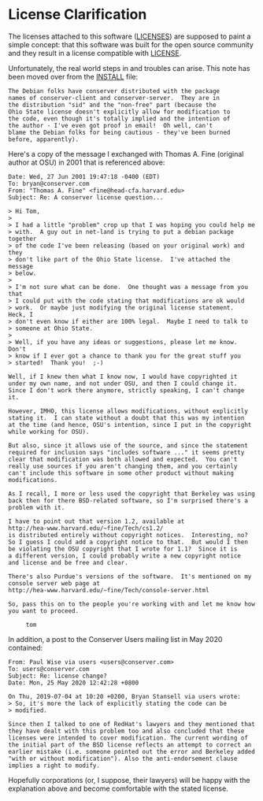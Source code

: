 License Clarification
=====================

The licenses attached to this software ([LICENSES](LICENSES)) are supposed
to paint a simple concept: that this software was built for the open source
community and they result in a license compatible with [LICENSE](LICENSE).

Unfortunately, the real world steps in and troubles can arise.  This note
has been moved over from the [INSTALL](INSTALL) file:

    The Debian folks have conserver distributed with the package
    names of conserver-client and conserver-server.  They are in
    the distribution "sid" and the "non-free" part (because the
    Ohio State license doesn't explicitly allow for modification to
    the code, even though it's totally implied and the intention of
    the author - I've even got proof in email!  Oh well, can't
    blame the Debian folks for being cautious - they've been burned
    before, apparently).

Here's a copy of the message I exchanged with Thomas A. Fine (original
author at OSU) in 2001 that is referenced above:

    Date: Wed, 27 Jun 2001 19:47:18 -0400 (EDT)
    To: bryan@conserver.com
    From: "Thomas A. Fine" <fine@head-cfa.harvard.edu>
    Subject: Re: A conserver license question...
    
    > Hi Tom,
    > 
    > I had a little "problem" crop up that I was hoping you could help me
    > with.  A guy out in net-land is trying to put a debian package together
    > of the code I've been releasing (based on your original work) and they
    > don't like part of the Ohio State license.  I've attached the message
    > below.
    > 
    > I'm not sure what can be done.  One thought was a message from you that
    > I could put with the code stating that modifications are ok would
    > work.  Or maybe just modifying the original license statement.  Heck, I
    > don't even know if either are 100% legal.  Maybe I need to talk to
    > someone at Ohio State.
    > 
    > Well, if you have any ideas or suggestions, please let me know.  Don't
    > know if I ever got a chance to thank you for the great stuff you
    > started!  Thank you!  ;-)
    
    Well, if I knew then what I know now, I would have copyrighted it
    under my own name, and not under OSU, and then I could change it.
    Since I don't work there anymore, strictly speaking, I can't change
    it.
    
    However, IMHO, this license allows modifications, without explicitly
    stating it.  I can state without a doubt that this was my intention
    at the time (and hence, OSU's intention, since I put in the copyright
    while working for OSU).
    
    But also, since it allows use of the source, and since the statement
    required for inclusion says "includes software ..." it seems pretty
    clear that modification was both allowed and expected.  You can't
    really use sources if you aren't changing them, and you certainly
    can't include this software in some other product without making
    modifications.
    
    As I recall, I more or less used the copyright that Berkeley was using
    back then for there BSD-related software, so I'm surprised there's a
    problem with it.
    
    I have to point out that version 1.2, available at
    http://hea-www.harvard.edu/~fine/Tech/cs1.2/
    is distributed entirely without copyright notices.  Interesting, no?
    So I guess I could add a copyright notice to that.  But would I then
    be violating the OSU copyright that I wrote for 1.1?  Since it is
    a different version, I could probably write a new copyright notice 
    and license and be free and clear.
    
    There's also Purdue's versions of the software.  It's mentioned on my
    console server web page at
    http://hea-www.harvard.edu/~fine/Tech/console-server.html
    
    So, pass this on to the people you're working with and let me know how
    you want to proceed.
    
    	 tom

In addition, a post to the Conserver Users mailing list in May 2020 contained:

    From: Paul Wise via users <users@conserver.com>
    To: users@conserver.com
    Subject: Re: license change?
    Date: Mon, 25 May 2020 12:42:28 +0800
    
    On Thu, 2019-07-04 at 10:20 +0200, Bryan Stansell via users wrote:
    > So, it's more the lack of explicitly stating the code can be
    > modified.
    
    Since then I talked to one of RedHat's lawyers and they mentioned that
    they have dealt with this problem too and also concluded that these
    licenses were intended to cover modification. The current wording of
    the initial part of the BSD license reflects an attempt to correct an
    earlier mistake (i.e. someone pointed out the error and Berkeley added
    "with or without modification"). Also the anti-endorsement clause
    implies a right to modify.

Hopefully corporations (or, I suppose, their lawyers) will be happy with the
explanation above and become comfortable with the stated license.
